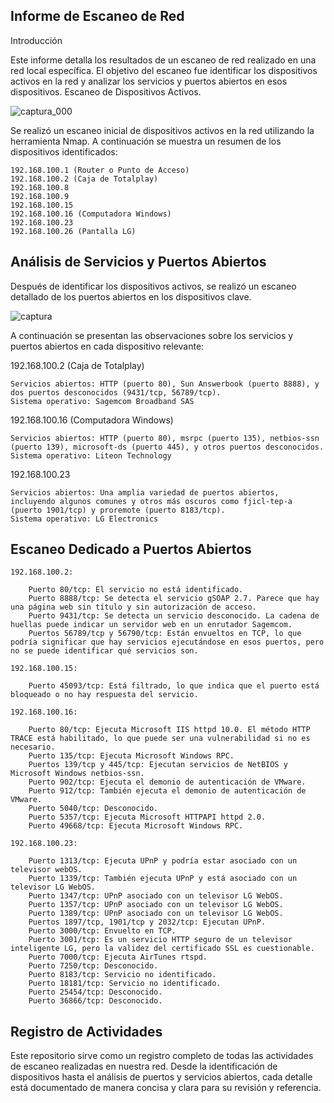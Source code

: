 ## Informe de Escaneo de Red
Introducción

Este informe detalla los resultados de un escaneo de red realizado en una red local específica. El objetivo del escaneo fue identificar los dispositivos activos en la red y analizar los servicios y puertos abiertos en esos dispositivos.
Escaneo de Dispositivos Activos.

![captura_000](https://github.com/Jared0307/Home-s-vulns-report/assets/101056540/5ff59785-f20d-4ac5-a7d7-f9c74a0604d1)

Se realizó un escaneo inicial de dispositivos activos en la red utilizando la herramienta Nmap. A continuación se muestra un resumen de los dispositivos identificados:

    192.168.100.1 (Router o Punto de Acceso)
    192.168.100.2 (Caja de Totalplay)
    192.168.100.8
    192.168.100.9
    192.168.100.15
    192.168.100.16 (Computadora Windows)
    192.168.100.23
    192.168.100.26 (Pantalla LG)

## Análisis de Servicios y Puertos Abiertos

Después de identificar los dispositivos activos, se realizó un escaneo detallado de los puertos abiertos en los dispositivos clave. 

![captura](https://github.com/Jared0307/Home-s-vulns-report/assets/101056540/c3c5d656-0ebd-40af-92c6-f415868dbb24)

A continuación se presentan las observaciones sobre los servicios y puertos abiertos en cada dispositivo relevante:

192.168.100.2 (Caja de Totalplay)

    Servicios abiertos: HTTP (puerto 80), Sun Answerbook (puerto 8888), y dos puertos desconocidos (9431/tcp, 56789/tcp).
    Sistema operativo: Sagemcom Broadband SAS

192.168.100.16 (Computadora Windows)

    Servicios abiertos: HTTP (puerto 80), msrpc (puerto 135), netbios-ssn (puerto 139), microsoft-ds (puerto 445), y otros puertos desconocidos.
    Sistema operativo: Liteon Technology

192.168.100.23

    Servicios abiertos: Una amplia variedad de puertos abiertos, incluyendo algunos comunes y otros más oscuros como fjicl-tep-a (puerto 1901/tcp) y proremote (puerto 8183/tcp).
    Sistema operativo: LG Electronics
    
## Escaneo Dedicado a Puertos Abiertos

    192.168.100.2:
    
        Puerto 80/tcp: El servicio no está identificado.
        Puerto 8888/tcp: Se detecta el servicio gSOAP 2.7. Parece que hay una página web sin título y sin autorización de acceso.
        Puerto 9431/tcp: Se detecta un servicio desconocido. La cadena de huellas puede indicar un servidor web en un enrutador Sagemcom.
        Puertos 56789/tcp y 56790/tcp: Están envueltos en TCP, lo que podría significar que hay servicios ejecutándose en esos puertos, pero no se puede identificar qué servicios son.

    192.168.100.15:
    
        Puerto 45093/tcp: Está filtrado, lo que indica que el puerto está bloqueado o no hay respuesta del servicio.

    192.168.100.16:
    
        Puerto 80/tcp: Ejecuta Microsoft IIS httpd 10.0. El método HTTP TRACE está habilitado, lo que puede ser una vulnerabilidad si no es necesario.
        Puerto 135/tcp: Ejecuta Microsoft Windows RPC.
        Puertos 139/tcp y 445/tcp: Ejecutan servicios de NetBIOS y Microsoft Windows netbios-ssn.
        Puerto 902/tcp: Ejecuta el demonio de autenticación de VMware.
        Puerto 912/tcp: También ejecuta el demonio de autenticación de VMware.
        Puerto 5040/tcp: Desconocido.
        Puerto 5357/tcp: Ejecuta Microsoft HTTPAPI httpd 2.0.
        Puerto 49668/tcp: Ejecuta Microsoft Windows RPC.

    192.168.100.23:
    
        Puerto 1313/tcp: Ejecuta UPnP y podría estar asociado con un televisor webOS.
        Puerto 1339/tcp: También ejecuta UPnP y está asociado con un televisor LG WebOS.
        Puerto 1347/tcp: UPnP asociado con un televisor LG WebOS.
        Puerto 1357/tcp: UPnP asociado con un televisor LG WebOS.
        Puerto 1389/tcp: UPnP asociado con un televisor LG WebOS.
        Puertos 1897/tcp, 1901/tcp y 2032/tcp: Ejecutan UPnP.
        Puerto 3000/tcp: Envuelto en TCP.
        Puerto 3001/tcp: Es un servicio HTTP seguro de un televisor inteligente LG, pero la validez del certificado SSL es cuestionable.
        Puerto 7000/tcp: Ejecuta AirTunes rtspd.
        Puerto 7250/tcp: Desconocido.
        Puerto 8183/tcp: Servicio no identificado.
        Puerto 18181/tcp: Servicio no identificado.
        Puerto 25454/tcp: Desconocido.
        Puerto 36866/tcp: Desconocido.

## Registro de Actividades

Este repositorio sirve como un registro completo de todas las actividades de escaneo realizadas en nuestra red. Desde la identificación de dispositivos hasta el análisis de puertos y servicios abiertos, cada detalle está documentado de manera concisa y clara para su revisión y referencia.
